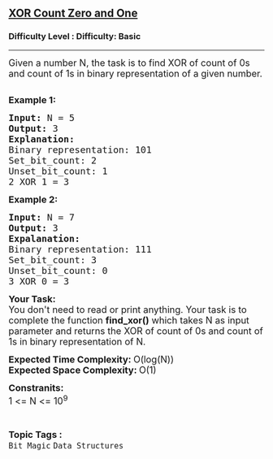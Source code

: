 <h2><a href="https://www.geeksforgeeks.org/problems/xor-count-zero-and-one2724/1?page=2&difficulty=School,Basic&status=unsolved&sortBy=accuracy">XOR Count Zero and One</a></h2><h3>Difficulty Level : Difficulty: Basic</h3><hr><div class="problems_problem_content__Xm_eO"><p><span style="font-size:18px">Given a number N, the task is to find XOR of count of 0s and count of 1s in binary representation of a given number.</span><br>
&nbsp;</p>

<p><span style="font-size:18px"><strong>Example 1:</strong></span></p>

<pre><span style="font-size:18px"><strong>Input: </strong>N =<strong> </strong>5
<strong>Output: </strong>3
<strong>Explanation: 
</strong>Binary representation: 101
Set_bit_count: 2
Unset_bit_count: 1
2 XOR 1 = 3</span>
</pre>

<p><span style="font-size:18px"><strong>Example 2:</strong></span></p>

<pre><span style="font-size:18px"><strong>Input: </strong>N = 7
<strong>Output: </strong>3
<strong>Expalanation:
</strong>Binary representation: 111
Set_bit_count: 3
Unset_bit_count: 0
</span><span style="font-size:18px">3 XOR 0 = 3</span>
</pre>

<p><span style="font-size:18px"><strong>Your Task:</strong><br>
You don't need to read or print anything. Your task is to complete the function&nbsp;<strong>find_xor()</strong>&nbsp;which takes N&nbsp;as input parameter and returns the XOR&nbsp;of count of 0s and count of 1s in binary representation of N.</span></p>

<p><span style="font-size:18px"><strong>Expected Time Complexity:&nbsp;</strong>O(log(N))<br>
<strong>Expected Space Complexity:&nbsp;</strong>O(1)</span></p>

<p><span style="font-size:18px"><strong>Constranits:</strong><br>
1 &lt;= N &lt;= 10<sup>9</sup></span></p>
</div><br><p><span style=font-size:18px><strong>Topic Tags : </strong><br><code>Bit Magic</code>&nbsp;<code>Data Structures</code>&nbsp;
